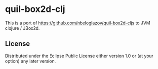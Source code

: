 # quil-box2d-clj

This is a port of https://github.com/nbeloglazov/quil-box2d-cljs to JVM clojure
/ JBox2d.

## License

Distributed under the Eclipse Public License either version 1.0 or (at
your option) any later version.
